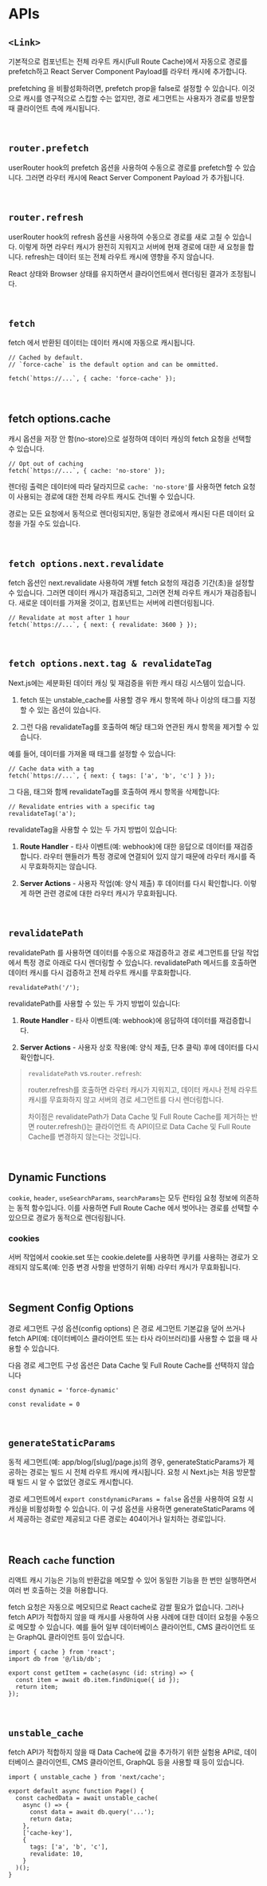 # APIs

## `<Link>`

기본적으로 <Link> 컴포넌트는 전체 라우트 캐시(Full Route Cache)에서 자동으로 경로를 prefetch하고 React Server Component Payload를 라우터 캐시에 추가합니다.

prefetching 을 비활성화하려면, prefetch prop을 false로 설정할 수 있습니다.
이것으로 캐시를 영구적으로 스킵할 수는 없지만, 경로 세그먼트는 사용자가 경로를 방문할 때 클라이언트 측에 캐시됩니다.

<br/>

## `router.prefetch`

userRouter hook의 prefetch 옵션을 사용하여 수동으로 경로를 prefetch할 수 있습니다. 그러면 라우터 캐시에 React Server Component Payload 가 추가됩니다.

<br/>

## `router.refresh`

userRouter hook의 refresh 옵션을 사용하여 수동으로 경로를 새로 고칠 수 있습니다. 이렇게 하면 라우터 캐시가 완전히 지워지고 서버에 현재 경로에 대한 새 요청을 합니다. refresh는 데이터 또는 전체 라우트 캐시에 영향을 주지 않습니다.

React 상태와 Browser 상태를 유지하면서 클라이언트에서 렌더링된 결과가 조정됩니다.

<br/>

## `fetch`

fetch 에서 반환된 데이터는 데이터 캐시에 자동으로 캐시됩니다.

```tsx
// Cached by default.
// `force-cache` is the default option and can be ommitted.

fetch(`https://...`, { cache: 'force-cache' });
```

<br/>

## fetch options.cache

캐시 옵션을 저장 안 함(no-store)으로 설정하여 데이터 캐싱의 fetch 요청을 선택할 수 있습니다.

```tsx
// Opt out of caching
fetch(`https://...`, { cache: 'no-store' });
```

렌더링 출력은 데이터에 따라 달라지므로 `cache: 'no-store'`를 사용하면 fetch 요청이 사용되는 경로에 대한 전체 라우트 캐시도 건너뛸 수 있습니다.

경로는 모든 요청에서 동적으로 렌더링되지만, 동일한 경로에서 캐시된 다른 데이터 요청을 가질 수도 있습니다.

<br/>

## `fetch options.next.revalidate`

fetch 옵션인 next.revalidate 사용하여 개별 fetch 요청의 재검증 기간(초)을 설정할 수 있습니다.
그러면 데이터 캐시가 재검증되고, 그러면 전체 라우트 캐시가 재검증됩니다.
새로운 데이터를 가져올 것이고, 컴포넌트는 서버에 리렌더링됩니다.

```tsx
// Revalidate at most after 1 hour
fetch(`https://...`, { next: { revalidate: 3600 } });
```

<br/>

## `fetch options.next.tag & revalidateTag`

Next.js에는 세분화된 데이터 캐싱 및 재검증을 위한 캐시 태깅 시스템이 있습니다.

1. fetch 또는 unstable_cache를 사용할 경우 캐시 항목에 하나 이상의 태그를 지정할 수 있는 옵션이 있습니다.

2. 그런 다음 revalidateTag를 호출하여 해당 태그와 연관된 캐시 항목을 제거할 수 있습니다.

예를 들어, 데이터를 가져올 때 태그를 설정할 수 있습니다:

```tsx
// Cache data with a tag
fetch(`https://...`, { next: { tags: ['a', 'b', 'c'] } });
```

그 다음, 태그와 함께 revalidateTag를 호출하여 캐시 항목을 삭제합니다:

```tsx
// Revalidate entries with a specific tag
revalidateTag('a');
```

revalidateTag을 사용할 수 있는 두 가지 방법이 있습니다:

1. **Route Handler** - 타사 이벤트(예: webhook)에 대한 응답으로 데이터를 재검증합니다. 라우터 핸들러가 특정 경로에 연결되어 있지 않기 때문에 라우터 캐시를 즉시 무효화하지는 않습니다.

2. **Server Actions** - 사용자 작업(예: 양식 제출) 후 데이터를 다시 확인합니다. 이렇게 하면 관련 경로에 대한 라우터 캐시가 무효화됩니다.

<br/>

## `revalidatePath`

revalidatePath 를 사용하면 데이터를 수동으로 재검증하고 경로 세그먼트를 단일 작업에서 특정 경로 아래로 다시 렌더링할 수 있습니다. revalidatePath 메서드를 호출하면 데이터 캐시를 다시 검증하고 전체 라우트 캐시를 무효화합니다.

```tsx
revalidatePath('/');
```

revalidatePath를 사용할 수 있는 두 가지 방법이 있습니다:

1. **Route Handler** - 타사 이벤트(예: webhook)에 응답하여 데이터를 재검증합니다.

2. **Server Actions** - 사용자 상호 작용(예: 양식 제출, 단추 클릭) 후에 데이터를 다시 확인합니다.

> `revalidatePath` vs.`router.refresh`:
>
> router.refresh를 호출하면 라우터 캐시가 지워지고, 데이터 캐시나 전체 라우트 캐시를 무효화하지 않고 서버의 경로 세그먼트를 다시 렌더링합니다.
>
> 차이점은 revalidatePath가 Data Cache 및 Full Route Cache를 제거하는 반면 router.refresh()는 클라이언트 측 API이므로 Data Cache 및 Full Route Cache를 변경하지 않는다는 것입니다.

<br/>

## Dynamic Functions

`cookie`, `header`, `useSearchParams`, `searchParams`는 모두 런타임 요청 정보에 의존하는 동적 함수입니다.
이를 사용하면 Full Route Cache 에서 벗어나는 경로를 선택할 수 있으므로 경로가 동적으로 렌더링됩니다.

### cookies

서버 작업에서 cookie.set 또는 cookie.delete를 사용하면 쿠키를 사용하는 경로가 오래되지 않도록(예: 인증 변경 사항을 반영하기 위해) 라우터 캐시가 무효화됩니다.

<br/>

## Segment Config Options

경로 세그먼트 구성 옵션(config options) 은 경로 세그먼트 기본값을 덮어 쓰거나 fetch API(예: 데이터베이스 클라이언트 또는 타사 라이브러리)를 사용할 수 없을 때 사용할 수 있습니다.

다음 경로 세그먼트 구성 옵션은 Data Cache 및 Full Route Cache를 선택하지 않습니다

`const dynamic = 'force-dynamic'`

`const revalidate = 0`

<br/>

## `generateStaticParams`

동적 세그먼트(예: app/blog/[slug]/page.js)의 경우, generateStaticParams가 제공하는 경로는 빌드 시 전체 라우트 캐시에 캐시됩니다.
요청 시 Next.js는 처음 방문할 때 빌드 시 알 수 없었던 경로도 캐시합니다.

경로 세그먼트에서 `export constdynamicParams = false` 옵션을 사용하여 요청 시 캐싱을 비활성화할 수 있습니다. 이 구성 옵션을 사용하면 generateStaticParams 에서 제공하는 경로만 제공되고 다른 경로는 404이거나 일치하는 경로입니다.

<br/>

## Reach `cache` function

리액트 캐시 기능은 기능의 반환값을 메모할 수 있어 동일한 기능을 한 번만 실행하면서 여러 번 호출하는 것을 허용합니다.

fetch 요청은 자동으로 메모되므로 React cache로 감쌀 필요가 없습니다. 그러나 fetch API가 적합하지 않을 때 캐시를 사용하여 사용 사례에 대한 데이터 요청을 수동으로 메모할 수 있습니다. 예를 들어 일부 데이터베이스 클라이언트, CMS 클라이언트 또는 GraphQL 클라이언트 등이 있습니다.

```tsx
import { cache } from 'react';
import db from '@/lib/db';

export const getItem = cache(async (id: string) => {
  const item = await db.item.findUnique({ id });
  return item;
});
```

<br/>

## `unstable_cache`

fetch API가 적합하지 않을 때 Data Cache에 값을 추가하기 위한 실험용 API로, 데이터베이스 클라이언트, CMS 클라이언트, GraphQL 등을 사용할 때 등이 있습니다.

```tsx
import { unstable_cache } from 'next/cache';

export default async function Page() {
  const cachedData = await unstable_cache(
    async () => {
      const data = await db.query('...');
      return data;
    },
    ['cache-key'],
    {
      tags: ['a', 'b', 'c'],
      revalidate: 10,
    }
  )();
}
```
